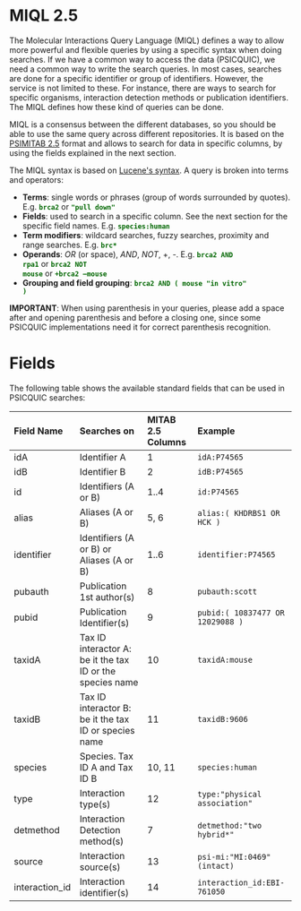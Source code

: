 # MIQL 2.5 #

The Molecular Interactions Query Language (MIQL) defines a way to allow more powerful and flexible queries by using a specific syntax when doing searches. If we have a common way to access the data (PSICQUIC), we need a common way to write the search queries.
In most cases, searches are done for a specific identifier or group of identifiers. However, the service is not limited to these. For instance, there are ways to search for specific organisms, interaction detection methods or publication identifiers. The MIQL defines how these kind of queries can be done.

MIQL is a consensus between the different databases, so you should be able to use the same query across different repositories. It is based on the [PSIMITAB 2.5](http://code.google.com/p/psicquic/wiki/MITAB25Format) format and allows to search for data in specific columns, by using the fields explained in the next section.

The MIQL syntax is based on [Lucene's syntax](http://lucene.apache.org/java/3_0_0/queryparsersyntax.html). A query is broken into terms and operators:

  * **Terms**: single words or phrases (group of words surrounded by quotes). E.g. <font color='#006600'><b><code>brca2</code></b></font> or <font color='#006600'><b><code>"pull down"</code></b></font>
  * **Fields**: used to search in a specific column. See the next section for the specific field names. E.g. <font color='#006600'> <b><code>species:human</code></b></font>
  * **Term modifiers**: wildcard searches, fuzzy searches, proximity and range searches. E.g. <font color='#006600'><b><code>brc*</code></b></font>
  * **Operands**: _OR_ (or space), _AND_, _NOT_, +, -. E.g. <font color='#006600'><b><code>brca2 AND rpa1</code></b></font>  or  <font color='#006600'><b><code>brca2 NOT mouse</code></b></font> or <font color='#006600'><b><code>+brca2 –mouse </code></b></font>
  * **Grouping and field grouping**: <font color='#006600'><b><code>brca2 AND ( mouse "in vitro" )</code></b></font>

**IMPORTANT**: When using parenthesis in your queries, please add a space after and opening parenthesis and before a closing one, since some PSICQUIC implementations need it for correct parenthesis recognition.

# Fields #

The following table shows the available standard fields that can be used in PSICQUIC searches:

| **Field Name** | **Searches on** | **MITAB 2.5 Columns**| **Example** |
|:---------------|:----------------|:---------------------|:------------|
| idA | Identifier A | 1 | `idA:P74565` |
| idB | Identifier B | 2 |`idB:P74565` |
| id | Identifiers (A or B) | 1..4 | `id:P74565` |
| alias | Aliases (A or B) | 5, 6 | `alias:( KHDRBS1 OR HCK )` |
| identifier | Identifiers (A or B) or Aliases (A or B) | 1..6 | `identifier:P74565` |
| pubauth | Publication 1st author(s) | 8 | `pubauth:scott` |
| pubid | Publication Identifier(s)  | 9 | `pubid:( 10837477 OR 12029088 )` |
| taxidA | Tax ID interactor A: be it the tax ID or the species name | 10 | `taxidA:mouse` |
| taxidB | Tax ID interactor B: be it the tax ID or species name | 11 | `taxidB:9606` |
| species | Species. Tax ID A and Tax ID B | 10, 11| `species:human` |
| type	| Interaction type(s) | 12 | `type:"physical association"` |
| detmethod | Interaction Detection method(s) | 7 | `detmethod:"two hybrid*"` |
| source | Interaction source(s) | 13 | `psi-mi:"MI:0469"(intact)` |
| interaction\_id | Interaction identifier(s) | 14 | `interaction_id:EBI-761050` |